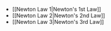 - [[Newton Law 1|Newton's 1st Law]] 
- [[Newton Law 2|Newton's 2nd Law]]
- [[Newton Law 3|Newton's 3rd Law]]
